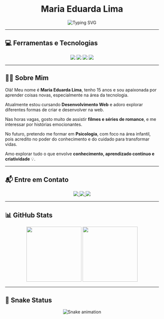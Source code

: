 <h1 align="center">Maria Eduarda Lima</h1>

<p align="center">
  <img src="https://readme-typing-svg.herokuapp.com?font=Fira+Code&pause=1000&random=false&width=435&lines=Oi%2C+eu+sou+a+Maria+Eduarda+Lima!;Apaixonada+por+tecnologia+e+aprendizado+%F0%9F%92%BB" alt="Typing SVG" />
</p>

---

<h2> 💻 Ferramentas e Tecnologias </h2>
<div align="center">

  <img src="https://img.shields.io/badge/HTML5-E34F26?style=for-the-badge&logo=html5&logoColor=white" />
  <img src="https://img.shields.io/badge/CSS3-1572B6?style=for-the-badge&logo=css3&logoColor=white" />
  <img src="https://img.shields.io/badge/JavaScript-F7DF1E?style=for-the-badge&logo=javascript&logoColor=black" />
  <img src="https://img.shields.io/badge/Visual%20Studio%20Code-007ACC?style=for-the-badge&logo=visual-studio-code&logoColor=white" />

</div>

---

<h2> 👩‍💻 Sobre Mim </h2>

<p>
  Olá! Meu nome é <strong>Maria Eduarda Lima</strong>, tenho 15 anos e sou apaixonada por aprender coisas novas, especialmente na área da tecnologia.
</p>

<p>
  Atualmente estou cursando <strong>Desenvolvimento Web</strong> e adoro explorar diferentes formas de criar e desenvolver na web.
</p>

<p>
  Nas horas vagas, gosto muito de assistir <strong>filmes e séries de romance</strong>, e me interessar por histórias emocionantes.
</p>

<p>
  No futuro, pretendo me formar em <strong>Psicologia</strong>, com foco na área infantil, pois acredito no poder do conhecimento e do cuidado para transformar vidas.
</p>

<p>
  Amo explorar tudo o que envolve <strong>conhecimento, aprendizado contínuo e criatividade</strong> 💡.
</p>

---

<h2> 📬 Entre em Contato </h2>
<div align="center">

  <a href="mailto:seuemailaqui@gmail.com">
    <img src="https://img.shields.io/badge/Gmail-D14836?style=for-the-badge&logo=gmail&logoColor=white" />
  </a>

  <a href="https://www.linkedin.com/">
    <img src="https://img.shields.io/badge/-LinkedIn-0A66C2?style=for-the-badge&logo=linkedin&logoColor=white" />
  </a>

  <a href="https://www.instagram.com/">
    <img src="https://img.shields.io/badge/-Instagram-E4405F?style=for-the-badge&logo=instagram&logoColor=white" />
  </a>

</div>

---

## 📊 GitHub Stats

<div align="center">
  <img height="180em" src="https://github-readme-stats.vercel.app/api?username=SEU_USUARIO&show_icons=true&theme=dracula&include_all_commits=true&count_private=true" />
  <img height="180em" src="https://github-readme-stats.vercel.app/api/top-langs/?username=SEU_USUARIO&layout=compact&langs_count=7&theme=dracula" />
</div>

---

## 🐍 Snake Status

<div align="center">
  <img src="https://raw.githubusercontent.com/SEU_USUARIO/SEU_USUARIO/main/snake-dark.svg" alt="Snake animation">
</div>
